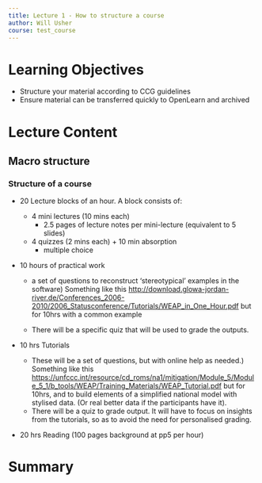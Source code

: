 ```yaml
---
title: Lecture 1 - How to structure a course
author: Will Usher
course: test_course
---
```


# Learning Objectives

- Structure your material according to CCG guidelines
- Ensure material can be transferred quickly to OpenLearn and archived

# Lecture Content

## Macro structure

### Structure of a course

- 20 Lecture blocks of an hour. A block consists of:
  - 4 mini lectures (10 mins each)
    - 2.5 pages of lecture notes per mini-lecture (equivalent to 5 slides)
  - 4 quizzes (2 mins each) + 10 min absorption
    - multiple choice
- 10 hours of practical work
  - a set of questions to reconstruct ‘stereotypical’ examples in the software)
  Something like this http://download.glowa-jordan-river.de/Conferences_2006-2010/2006_Statusconference/Tutorials/WEAP_in_One_Hour.pdf but for 10hrs with a common example

  - There will be a specific quiz that will be used to grade the outputs.

- 10 hrs Tutorials
  - These will be a set of questions, but with online help as needed.)
  Something like this https://unfccc.int/resource/cd_roms/na1/mitigation/Module_5/Module_5_1/b_tools/WEAP/Training_Materials/WEAP_Tutorial.pdf but for 10hrs, and to build elements of a simplified national model with stylised data. (Or real better data if the participants have it).
  - There will be a quiz to grade output. It will have to focus on insights from the tutorials, so as to avoid the need for personalised grading.
- 20 hrs Reading  (100 pages background at pp5 per hour)

# Summary


